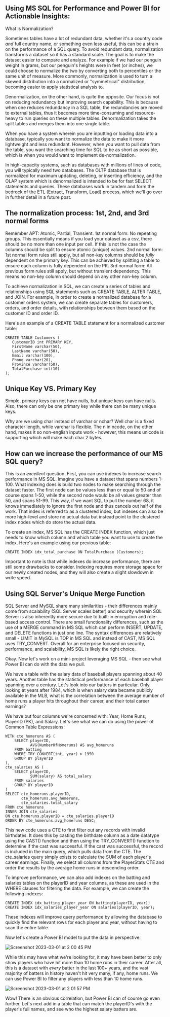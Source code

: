 ## Using MS SQL for Performance and Power BI for Actionable Insights:

What is Normalization?

Sometimes tables have a lot of redundant data, whether it's a country code _and_ full country name, or something even less useful, this can be a strain on the performance of a SQL query. To avoid redundant data, normalization transforms a dataset so it has a standard scale. The goal is to make the dataset easier to compare and analyze. For example if we had our penguin weight in grams, but our penguin's heights were in feet (or inches), we could choose to normalize the two by converting both to percentiles or the same unit of measure. More commonly, normalization is used to turn a skewed distribution into a normalized or "symmetrical" distribution, becoming easier to apply statistical analysis to.

Denormalization, on the other hand, is quite the opposite. Our focus is not on reducing redundancy but improving search capability. This is because when one reduces redundancy in a SQL table, the redundancies are moved to external tables, thus it becomes more time-consuming and resource-heavy to run queries on these multiple tables. Denormalization takes the split tables and merges them into one single table.

When you have a system wherein you are inputting or loading data into a database, typically you want to normalize the data to make it more lightweight and less redundant. However, when you want to pull data from the table, you want the searching time for SQL to be as short as possible, which is when you would want to implement de-normalization.

In high-capacity systems, such as databases with millions of lines of code, you will typically need two databases. The OLTP database that is normalized for maximum updating, deleting, or inserting efficiency, and the OLAP system which is denormalized is intended to be for fast SELECT statements and queries. These databases work in tandem and form the bedrock of the ETL (Extract, Transform, Load) process, which we'll go over in further detail in a future post.


## The normalization process: 1st, 2nd, and 3rd normal forms

Remember APT: Atomic, Partial, Transient.
1st normal form: No repeating groups. This essentially means if you load your dataset as a csv, there should be no more than one input per cell. If this is not the case the columns should be split to ensure atomic (unique) values.
2nd normal form: 1st normal form rules still apply, but all non-key columns should be _fully_ dependent on the primary key. This can be achieved by splitting a table to ensure each column is fully dependent on the PK.
3rd normal form: All previous form rules still apply, but without transient dependency. This means no non-key column should depend on any other non-key column.

To achieve normalization in SQL, we can create a series of tables and relationships using SQL statements such as CREATE TABLE, ALTER TABLE, and JOIN. For example, in order to create a normalized database for a customer orders system, we can create separate tables for customers, orders, and order details, with relationships between them based on the customer ID and order ID.

Here's an example of a CREATE TABLE statement for a normalized customer table:

```
CREATE TABLE Customers (
   CustomerID int PRIMARY KEY,
   FirstName varchar(50),
   LastName varchar(50),
   Email varchar(100),
   Phone varchar(20),
   Province varchar(50),
   TotalPurchase int(10)
);
```

## Unique Key VS. Primary Key

Simple, primary keys can not have nulls, but unique keys can have nulls. Also, there can only be one primary key while there can be many unique keys.

Why are we using char instead of varchar or nchar? Well char is a fixed character length, while varchar is flexible. The n in ncode, on the other hand, makes it so non-english inputs work - however, this means unicode is supporting which will make each char 2 bytes. 


## How can we increase the performance of our MS SQL query? 

This is an _excellent_ question. First, you can use indexes to increase search performance in MS SQL. Imagine you have a dataset that spans numbers 1-100. What indexing does is build two nodes to make searching through the dataset faster. The first node can be values less than or equal to 50 and of course spans 1-50, while the second node would be all values greater than 50, and spans 51-99. This way, if we want SQL to pull the number 68, it knows immediately to ignore the first node and thus cancels out half of the work.
That index is referred to as a clustered index, but indexes can also be more high-level and store no actual data but instead point to the clustered index nodes which do store the actual data.

To create an index, MS SQL has the CREATE INDEX function, which just needs to know which column and which table you want to use to create the index. Here's an example using our previous table: 

```
CREATE INDEX idx_total_purchase ON TotalPurchase (Customers);
```

Important to note is that while indexes do increase performance, there are still some drawbacks to consider. Indexing requires more storage space for our newly created nodes, and they will also create a slight slowdown in write speed.


## Using SQL Server's Unique Merge Function

SQL Server and MySQL share many similarities - their differences mainly come from scalability (SQL Server scales better) and security wherein SQL Server is also inherently more secure due to built-in encryption and role-based access control. There are small functionality differences, such as the use of a MERGE command in MS SQL which can perform INSERT, UPDATE, and DELETE functions in just one line. The syntax differences are relatively small - LIMIT in MySQL is TOP in MS SQL and instead of CAST, MS SQL uses TRY_CONVERT. Overall for an enterprise focused on security, performance, and scalability, MS SQL is likely the right choice. 

Okay. Now let's work on a mini-project leveraging MS SQL - then see what Power BI can do with the data we pull. 


We have a table with the salary data of baseball players spanning about 40 years. Another table has the statistical performance of each baseball player spanning over a century. Let's look into our batters in particular. Only looking at years after 1984, which is when salary data became publicly available in the MLB, what is the correlation between the average number of home runs a player hits throughout their career, and their total career earnings?

We have but four columns we're concerned with: Year, Home Runs, PlayerID (PK), and Salary.
Let's see what we can do using the power of Common Table Expressions: 

```
WITH cte_homeruns AS (
    SELECT playerID, 
           AVG(NumberOfHomeruns) AS avg_homeruns 
    FROM batting
    WHERE TRY_CONVERT(int, year) > 1950 
    GROUP BY playerID
),
cte_salaries AS (
    SELECT playerID, 
           SUM(salary) AS total_salary 
    FROM salaries
    GROUP BY playerID
)
SELECT cte_homeruns.playerID,
       cte_homeruns.avg_homeruns,
       cte_salaries.total_salary
FROM cte_homeruns
INNER JOIN cte_salaries
ON cte_homeruns.playerID = cte_salaries.playerID
ORDER BY cte_homeruns.avg_homeruns DESC;

```
This new code uses a CTE to first filter out any records with invalid birthdates. It does this by casting the birthdate column as a date datatype using the CAST() function and then using the TRY_CONVERT() function to determine if the cast was successful. If the cast was successful, the record is included in the main query, which pulls data from the CTE. The cte_salaries query simply exists to calculate the SUM of each player's career earnings. Finally, we select all columns from the PlayerStats CTE and order the results by the average home runs in descending order.

To improve performance, we can also add indexes on the batting and salaries tables on the playerID and year columns, as these are used in the WHERE clauses for filtering the data. For example, we can create the following indexes:

```
CREATE INDEX idx_batting_player_year ON batting(playerID, year);
CREATE INDEX idx_salaries_player_year ON salaries(playerID, year);
```

These indexes will improve query performance by allowing the database to quickly find the relevant rows for each player and year, without having to scan the entire table.

Now let's create a Power BI model to put the data in perspective:

![Screenshot 2023-03-01 at 2 00 45 PM](https://user-images.githubusercontent.com/44441178/222240200-f8608d44-0dd0-4112-91c7-a2900e6c48cd.png)

While this may have what we're looking for, it may have been better to only show players who have hit more than 10 home runs in their career. After all, this is a dataset with _every_ batter in the last 100+ years, and the vast majority of batters in history haven't hit very many, if any, home runs. We can use Power BI to filter any players with less than 10 home runs. 

![Screenshot 2023-03-01 at 2 01 57 PM](https://user-images.githubusercontent.com/44441178/222240641-53df51b2-fead-4b11-b5ee-0bc45394401c.png)

Wow! There is an obvious correlation, but Power BI can of course go even further. Let's next add in a table that can match the playerID's with the player's full names, and see who the highest salary batters are.
